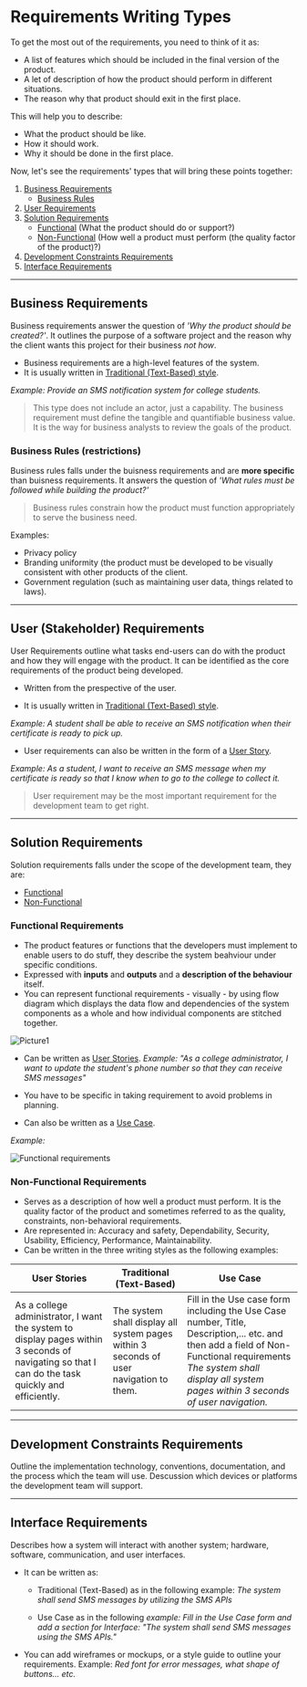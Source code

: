 # Requirements Writing Types
To get the most out of the requirements, you need to think of it as:
- A list of features which should be included in the final version of the product.
- A let of description of how the product should perform in different situations.
- The reason why that product should exit in the first place.

This will help you to describe:
- What the product should be like.
- How it should work.
- Why it should be done in the first place.

Now, let's see the requirements' types that will bring these points together:

1. [Business Requirements](https://github.com/SG-Eddin/Technical-Documentation-Best-Practices/blob/main/Requirements/Requirements-Writing-Types.md#business-requirements)
   - [Business Rules](https://github.com/SG-Eddin/Technical-Documentation-Best-Practices/blob/main/Requirements/Requirements-Writing-Types.md#business-rules-restrictions)
2. [User Requirements](https://github.com/SG-Eddin/Technical-Documentation-Best-Practices/blob/main/Requirements/Requirements-Writing-Types.md#user-stakeholder-requirements) 
3. [Solution Requirements](https://github.com/SG-Eddin/Technical-Documentation-Best-Practices/blob/main/Requirements/Requirements-Writing-Types.md#solution-requirements)
   - [Functional](https://github.com/SG-Eddin/Technical-Documentation-Best-Practices/blob/main/Requirements/Requirements-Writing-Types.md#functional-requirements) (What the product should do or support?)
   - [Non-Functional](https://github.com/SG-Eddin/Technical-Documentation-Best-Practices/blob/main/Requirements/Requirements-Writing-Types.md#non-functional-requirements) (How well a product must perform (the quality factor of the product)?)
4. [Development Constraints Requirements](https://github.com/SG-Eddin/Technical-Documentation-Best-Practices/blob/main/Requirements/Requirements-Writing-Types.md#development-constraints-requirements)
5. [Interface Requirements](https://github.com/SG-Eddin/Technical-Documentation-Best-Practices/blob/main/Requirements/Requirements-Writing-Types.md#interface-requirements)

-----------------------------------------------------------------------------------------------------------------------

## Business Requirements
Business requirements answer the question of *'Why the product should be created?'*. It outlines the purpose of a software project and the reason why the client wants this project for their business *not how*.

- Business requirements are a high-level features of the system.
- It is usually written in [Traditional (Text-Based) style](https://github.com/SG-Eddin/Technical-Documentation-Best-Practices/blob/main/Requirements/Requirements-Writing-Styles.md#2-traditional-text-based).

*Example:
Provide an SMS notification system for college students.*

> This type does not include an actor, just a capability.
> The business requirement must define the tangible and quantifiable business value.
> It is the way for business analysts to review the goals of the product.


### Business Rules (restrictions)
Business rules falls under the buisness requirements and are **more specific** than buisness requirements. 
It answers the question of *'What rules must be followed while building the product?'*
> Business rules constrain how the product must function appropriately to serve the business need.

Examples:
- Privacy policy
- Branding uniformity (the product must be developed to be visually consistent with other products of the client.
- Government regulation (such as maintaining user data, things related to laws).

----------------------------------------------------------------------------------------------------------------------

## User (Stakeholder) Requirements
User Requirements outline what tasks end-users can do with the product and how they will engage with the product.
It can be identified as the core requirements of the product being developed.

- Written from the prespective of the user.

- It is usually written in [Traditional (Text-Based) style](https://github.com/SG-Eddin/Technical-Documentation-Best-Practices/blob/main/Requirements/Requirements-Writing-Styles.md#2-traditional-text-based).

*Example:
A student shall be able to receive an SMS notification when their certificate is ready to pick up.*

- User requirements can also be written in the form of a [User Story](https://github.com/SG-Eddin/Technical-Documentation-Best-Practices/blob/main/Requirements/Requirements-Writing-Styles.md#1-user-stories).

*Example:
As a student, I want to receive an SMS message when my certificate is ready so that I know when to go to the college to collect it.*

> User requirement may be the most important requirement for the development team to get right.
----------------------------------------------------------------------------------------------------------------

## Solution Requirements
Solution requirements falls under the scope of the development team, they are:
- [Functional](https://github.com/SG-Eddin/Technical-Documentation-Best-Practices/blob/main/Requirements/Requirements-Writing-Types.md#functional-requirements)
- [Non-Functional](https://github.com/SG-Eddin/Technical-Documentation-Best-Practices/blob/main/Requirements/Requirements-Writing-Types.md#non-functional-requirements)

### Functional Requirements

- The product features or functions that the developers must implement to enable users to do stuff, they describe the system beahviour under specific conditions.
- Expressed with **inputs** and **outputs** and a **description of the behaviour** itself.
- You can represent functional requirements - visually - by using flow diagram which displays the data flow and dependencies of the system components as a whole and how individual components are stitched together.
 
![Picture1](https://user-images.githubusercontent.com/60129693/112746773-6156e480-8fb1-11eb-97be-3cf1521e194b.png)

- Can be written as [User Stories](https://github.com/SG-Eddin/Technical-Documentation-Best-Practices/blob/main/Requirements/Requirements-Writing-Styles.md#1-user-stories).
*Example: "As a college administrator, I want to update the student's phone number so that they can receive SMS messages"*

- You have to be specific in taking requirement to avoid problems in planning.

- Can also be written as a [Use Case](https://github.com/SG-Eddin/Technical-Documentation-Best-Practices/blob/main/Requirements/Requirements-Writing-Styles.md#3-use-cases).

*Example:*

![Functional requirements](https://user-images.githubusercontent.com/60129693/112756320-eb6c7080-8fe4-11eb-9c24-51b27c816a50.jpg)


### Non-Functional Requirements
- Serves as a description of how well a product must perform. It is the quality factor of the product and sometimes referred to as the quality, constraints, non-behavioral requirements.
- Are represented in: Accuracy and safety, Dependability, Security, Usability, Efficiency, Performance, Maintainability.
- Can be written in the three writing styles as the following examples:

User Stories | Traditional (Text-Based) | Use Case
-------------|---------|-------------
As a college administrator, I want the system to display pages within 3 seconds of navigating so that I can do the task quickly and efficiently. | The system shall display all system pages within 3 seconds of user navigation to them. | Fill in the Use case form including the Use Case number, Title, Description,... etc. and then add a field of Non-Functional requirements *The system shall display all system pages within 3 seconds of user navigation.*


---------------------------------------------------------------------------------------------------------------------------------------------------------------
## Development Constraints Requirements
Outline the implementation technology, conventions, documentation, and the process which the team will use. Descussion which devices or platforms the development team will support.

------------------------------------------------------------------------------------------------------------

## Interface Requirements
Describes how a system will interact with another system; hardware, software, communication, and user interfaces.

- It can be written as:

  - Traditional (Text-Based) as in the following example: *The system shall send SMS messages by utilizing the SMS APIs*

  - Use Case as in the following *example: Fill in the Use Case form and add a section for Interface: "The system shall send SMS messages using the SMS APIs."*

- You can add wireframes or mockups, or a style guide to outline your requirements. Example: *Red font for error messages, what shape of buttons... etc.*








